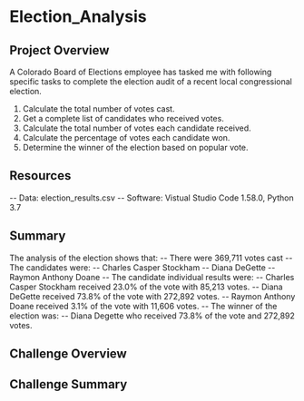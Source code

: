 # Election_Analysis

## Project Overview
A Colorado Board of Elections employee has tasked me with following specific tasks to complete the election audit of a recent local
congressional election.

1)  Calculate the total number of votes cast.
2)  Get a complete list of candidates who received votes.
3)  Calculate the total number of votes each candidate received.
4)  Calculate the percentage of votes each candidate won.
5)  Determine the winner of the election based on popular vote.

## Resources
-- Data:  election_results.csv
-- Software:  Vistual Studio Code 1.58.0, Python 3.7

## Summary
The analysis of the election shows that:
--  There were 369,711 votes cast
--  The candidates were:
    --  Charles Casper Stockham
    --  Diana DeGette
    --  Raymon Anthony Doane
--  The candidate individual results were:
  --  Charles Casper Stockham received 23.0% of the vote with 85,213 votes.
  --  Diana DeGette received 73.8% of the vote with 272,892 votes.
  --  Raymon Anthony Doane received 3.1% of the vote with 11,606 votes.
--  The winner of the election was:
    --  Diana Degette who received 73.8% of the vote and 272,892 votes.

##  Challenge Overview

##  Challenge Summary
